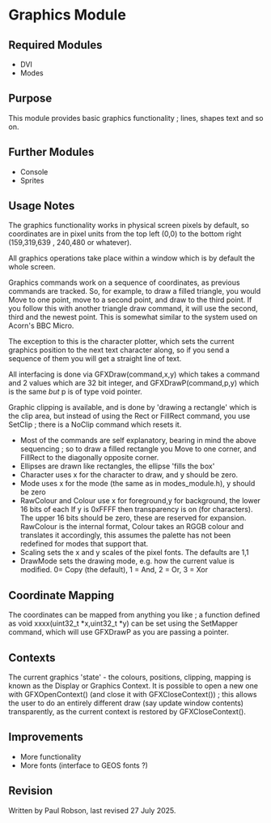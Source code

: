 # Graphics Module

## Required Modules

- DVI
- Modes

## Purpose

This module provides basic graphics functionality ; lines, shapes text and so on.

## Further Modules

- Console
- Sprites

## Usage Notes

The graphics functionality works in physical screen pixels by default, so coordinates are in pixel units from the top left (0,0) to the bottom right (159,319,639 , 240,480 or whatever). 

All graphics operations take place within a window which is by default the whole screen.

Graphics commands work on a sequence of coordinates, as previous commands are tracked. So, for example, to draw a filled triangle, you would Move to one point, move to a second point, and draw to the third point. If you follow this with another triangle draw command, it will use the second, third and the newest point.  This is somewhat similar to the system used on Acorn's BBC Micro.

The exception to this is the character plotter, which sets the current graphics position to the next text character along, so if you send a sequence of them you will get a straight line of text.

All interfacing is done via GFXDraw(command,x,y) which takes a command and 2 values which are 32 bit integer, and GFXDrawP(command,p,y) which is the same *but* p is of type void pointer. 

Graphic clipping is available, and is done by 'drawing a rectangle' which is the clip area, but instead of using the Rect or FillRect command, you use SetClip ; there is a NoClip command which resets it.

- Most of the commands are self explanatory, bearing in mind the above sequencing ; so to draw a filled rectangle you Move to one corner, and FillRect to the diagonally opposite corner.
- Ellipses are drawn like rectangles, the ellipse 'fills the box'
- Character uses x for the character to draw, and y should be zero.
- Mode uses x for the mode (the same as in modes_module.h), y should be zero
- RawColour and Colour use x for foreground,y for background, the lower 16 bits of each If y is 0xFFFF then transparency is on (for characters). The upper 16 bits should be zero, these are reserved for expansion. RawColour is the internal format, Colour takes an RGGB colour and translates it accordingly, this assumes the palette has not been redefined for modes that support that.
- Scaling sets the x and y scales of the pixel fonts. The defaults are 1,1 
- DrawMode sets the drawing mode, e.g. how the current value is modified. 0= Copy (the default), 1 = And, 2 = Or, 3 = Xor

## Coordinate Mapping

The coordinates can be mapped from anything you like ; a function defined as void xxxx(uint32_t *x,uint32_t *y) can be set using the SetMapper command, which will use GFXDrawP as you are passing a pointer.

## Contexts

The current graphics 'state' - the colours, positions, clipping, mapping is known as the Display or Graphics Context. It is possible to open a new one with GFXOpenContext() (and close it with GFXCloseContext()) ; this allows the user to do an entirely different draw (say update window contents) transparently, as the current context is restored by GFXCloseContext().

## Improvements

- More functionality
- More fonts (interface to GEOS fonts ?)

## Revision

Written by Paul Robson, last revised 27 July 2025.

